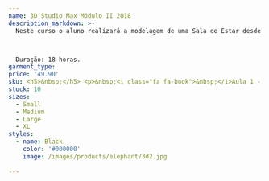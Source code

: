```yaml
---
name: 3D Studio Max Módulo II 2018
description_markdown: >-
  Neste curso o aluno realizará a modelagem de uma Sala de Estar desde a importação da Planta e Criação das Paredes, passando pela modelagem dos móveis e finalizando com a aplicação dos materiais, iluminação e renderização da cena.



  Duração: 18 horas.
garment_type:
price: '49.90'
sku: <h5>&nbsp;</h5> <p>&nbsp;<i class="fa fa-book">&nbsp;</i>Aula 1 - Introdução</p> <p>&nbsp;<i class="fa fa-book">&nbsp;</i>Aula 2 - Design de interiores</p> <p>&nbsp;<i class="fa fa-book">&nbsp;</i>Aula 3 - Verificando Medidas</p> <p>&nbsp;<i class="fa fa-book">&nbsp;</i>Aula 4 - Parâmetros de objetos</p> <p>&nbsp;<i class="fa fa-book">&nbsp;</i>Aula 5 - Ferramenta Extrude</p> <p>&nbsp;<i class="fa fa-book">&nbsp;</i>Aula 6 - Nomeando Objetos</p> <p>&nbsp;<i class="fa fa-book">&nbsp;</i>Aula 7 - Visualização de objetos</p> <p>&nbsp;<i class="fa fa-book">&nbsp;</i>Aula 8 - Clonando Objetos</p> <p>&nbsp;<i class="fa fa-book">&nbsp;</i>Aula 9 - Ocultando objetos</p> <p>&nbsp;<i class="fa fa-book">&nbsp;</i>Aula 10 - Clonagem</p> <p>&nbsp;<i class="fa fa-book">&nbsp;</i>Aula 11 - SHIFT + Extrude</p> <p>&nbsp;<i class="fa fa-book">&nbsp;</i>Aula 12 - Ferramenta Connect</p> <p>&nbsp;<i class="fa fa-book">&nbsp;</i>Aula 13 - Relembrando medidas</p> <p>&nbsp;<i class="fa fa-book">&nbsp;</i>Aula 14 - Viewports</p> <p>&nbsp;<i class="fa fa-book">&nbsp;</i>Aula 15 - Criando Splines</p> <p>&nbsp;<i class="fa fa-book">&nbsp;</i>Aula 16 - Modifier List</p> <p>&nbsp;<i class="fa fa-book">&nbsp;</i>Aula 17 - Relembrando Nomes</p> <p>&nbsp;<i class="fa fa-book">&nbsp;</i>Aula 18 - Group</p> <p>&nbsp;<i class="fa fa-book">&nbsp;</i>Aula 19 - Alterando Parâmetros</p> <p>&nbsp;<i class="fa fa-book">&nbsp;</i>Aula 20 - Opções de Seleção</p> <p>&nbsp;<i class="fa fa-book">&nbsp;</i>Aula 21 - Loop</p> <p>&nbsp;<i class="fa fa-book">&nbsp;</i>Aula 22 - Modificador Symmetry + Flip</p> <p>&nbsp;<i class="fa fa-book">&nbsp;</i>Aula 23 - Create Shape + Sides</p> <p>&nbsp;<i class="fa fa-book">&nbsp;</i>Aula 24 - Group</p> <p>&nbsp;<i class="fa fa-book">&nbsp;</i>Aula 25 - Ferramenta Angle Snap Toggle</p> <p>&nbsp;<i class="fa fa-book">&nbsp;</i>Aula 26 - Barra de Ferramentas Principal</p> <p>&nbsp;<i class="fa fa-book">&nbsp;</i>Aula 27 - Ocultando Visualizações</p> <p>&nbsp;<i class="fa fa-book">&nbsp;</i>Aula 28 - Viewports</p> <p>&nbsp;<i class="fa fa-book">&nbsp;</i>Aula 29 - Conversão para Polígono Editável</p> <p>&nbsp;<i class="fa fa-book">&nbsp;</i>Aula 30 - Modificador Turbosmooth</p> <p>&nbsp;<i class="fa fa-book">&nbsp;</i>Aula 31 - Menu Create</p> <p>&nbsp;<i class="fa fa-book">&nbsp;</i>Aula 32 - Select And Move</p> <p>&nbsp;<i class="fa fa-book">&nbsp;</i>Aula 33 - Aplicar Material</p> <p>&nbsp;<i class="fa fa-book">&nbsp;</i>Aula 34 - Texturas Baseadas em Imagens</p> <p>&nbsp;<i class="fa fa-book">&nbsp;</i>Aula 35 - Luz fotométrica</p> <p>&nbsp;<i class="fa fa-book">&nbsp;</i>Aula 36 - Câmeras</p>'
stock: 10
sizes:
  - Small
  - Medium
  - Large
  - XL
styles:
  - name: Black
    color: '#000000'
    image: /images/products/elephant/3d2.jpg
  
---
```

